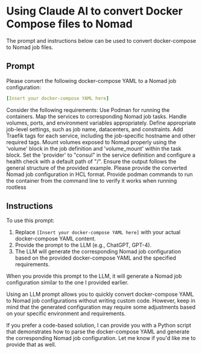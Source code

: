 # Using Claude AI to convert Docker Compose files to Nomad

The prompt and instructions below can be used to convert docker-compose to Nomad job files.

## Prompt

Please convert the following docker-compose YAML to a Nomad job configuration:

```yaml
[Insert your docker-compose YAML here]
```

Consider the following requirements:
Use Podman for running the containers.
Map the services to corresponding Nomad job tasks.
Handle volumes, ports, and environment variables appropriately.
Define appropriate job-level settings, such as job name, datacenters, and constraints.
Add Traefik tags for each service, including the job-specific hostname and other required tags.
Mount volumes exposed to Nomad properly using the 'volume' block in the job definition and 'volume_mount' within the task block.
Set the 'provider' to "consul" in the service definition and configure a health check with a default path of "/".
Ensure the output follows the general structure of the provided example.
Please provide the converted Nomad job configuration in HCL format.
Provide podman commands to run the container from the command line to verify it works when running rootless

## Instructions

To use this prompt:
1. Replace `[Insert your docker-compose YAML here]` with your actual docker-compose YAML content.
2. Provide the prompt to the LLM (e.g., ChatGPT, GPT-4).
3. The LLM will generate the corresponding Nomad job configuration based on the provided docker-compose YAML and the specified requirements.

When you provide this prompt to the LLM, it will generate a Nomad job configuration similar to the one I provided earlier.

Using an LLM prompt allows you to quickly convert docker-compose YAML to Nomad job configurations without writing custom code. However, keep in mind that the generated configuration may require some adjustments based on your specific environment and requirements.

If you prefer a code-based solution, I can provide you with a Python script that demonstrates how to parse the docker-compose YAML and generate the corresponding Nomad job configuration. Let me know if you'd like me to provide that as well.